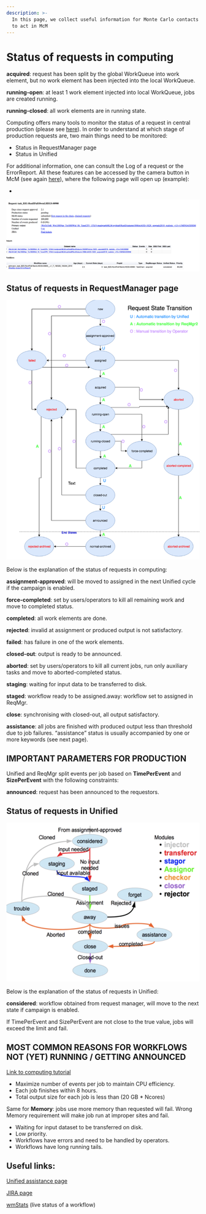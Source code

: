 ```yaml
---
description: >-
  In this page, we collect useful information for Monte Carlo contacts about how
  to act in McM
---
```


# Status of requests in computing

**acquired**: request has been split by the global WorkQueue into work element, but no work element has been injected into the local WorkQueue.

**running-open**: at least 1 work element injected into local WorkQueue, jobs are created running.

**running-closed**: all work elements are in running state.

Computing offers many tools to monitor the status of a request in central production (please see [here](https://monte-carlo-production-tools.gitbook.io/project/monte-carlo-production-overview)). In order to understand at which stage of production requests are, two main things need to be monitored:

* Status in RequestManager page
* Status in Unified

For additional information, one can consult the Log of a request or the ErrorReport. All these features can be accessed by the camera button in McM (see again [here](https://monte-carlo-production-tools.gitbook.io/project/monte-carlo-production-overview)), where the following page will open up (example):

*

![Example of monitoring page. One can see the Log button, the ErrorReport, and the status in ReqMgr page and Unified.](<../.gitbook/assets/image (3).png>)

## Status of requests in RequestManager page

![](<../.gitbook/assets/image (23).png>)

Below is the explanation of the status of requests in computing:

**assignment-approved**: will be moved to assigned in the next Unified cycle if the campaign is enabled.

**force-completed**: set by users/operators to kill all remaining work and move to completed status.

**completed**: all work elements are done.

**rejected**: invalid at assignment or produced output is not satisfactory.

**failed**: has failure in one of the work elements.

**closed-out**: output is ready to be announced.

**aborted**: set by users/operators to kill all current jobs, run only auxiliary tasks and move to aborted-completed status.

**staging**: waiting for input data to be transferred to disk.

**staged**: workflow ready to be assigned.away: workflow set to assigned in ReqMgr.

**close**: synchronising with closed-out, all output satisfactory.

**assistance**: all jobs are finished with produced output less than threshold due to job failures. “assistance” status is usually accompanied by one or more keywords (see next page).

## IMPORTANT PARAMETERS FOR PRODUCTION

Unified and ReqMgr split events per job based on **TimePerEvent** and **SizePerEvent** with the following constraints:

**announced**: request has been announced to the requestors.

## Status of requests in Unified

![](<../.gitbook/assets/image (4).png>)

Below is the explanation of the status of requests in Unified:

**considered**: workflow obtained from request manager, will move to the next state if campaign is enabled.

If TimePerEvent and SizePerEvent are not close to the true value, jobs will exceed the limit and fail.

## MOST COMMON REASONS FOR WORKFLOWS NOT (YET) RUNNING / GETTING ANNOUNCED

[Link to computing tutorial](https://indico.cern.ch/event/674156/contributions/2796716/attachments/1569722/2475537/McMTutorial.pdf)



* Maximize number of events per job to maintain CPU efficiency.&#x20;
* Each job finishes within 8 hours.&#x20;
* Total output size for each job is less than (20 GB \* Ncores)

Same for **Memory**: jobs use more memory than requested will fail. Wrong Memory requirement will make job run at improper sites and fail.&#x20;

* Waiting for input dataset to be transferred on disk.
* Low priority.
* Workflows have errors and need to be handled by operators.
* Workflows have long running tails.

## Useful links:

[Unified assistance page](https://cms-unified.web.cern.ch/cms-unified/assistance.html)

[JIRA page](https://its.cern.ch/jira/issues/)

[wmStats](https://cmsweb.cern.ch/wmstats/index.html) (live status of a workflow)
